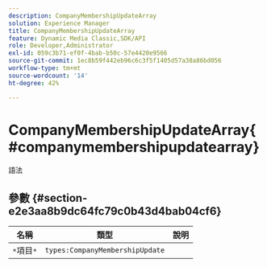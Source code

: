 ```yaml
---
description: CompanyMembershipUpdateArray
solution: Experience Manager
title: CompanyMembershipUpdateArray
feature: Dynamic Media Classic,SDK/API
role: Developer,Administrator
exl-id: 059c3b71-ef0f-4bab-b50c-57e4420e9566
source-git-commit: 1ec8b59f442eb96c6c3f5f1405d57a38a86bd056
workflow-type: tm+mt
source-wordcount: '14'
ht-degree: 42%

---
```


# CompanyMembershipUpdateArray{#companymembershipupdatearray}

語法

## 參數 {#section-e2e3aa8b9dc64fc79c0b43d4bab04cf6}

| 名稱 | 類型 | 說明 |
|---|---|---|
| `*`項目`*` | `types:CompanyMembershipUpdate` |  |

